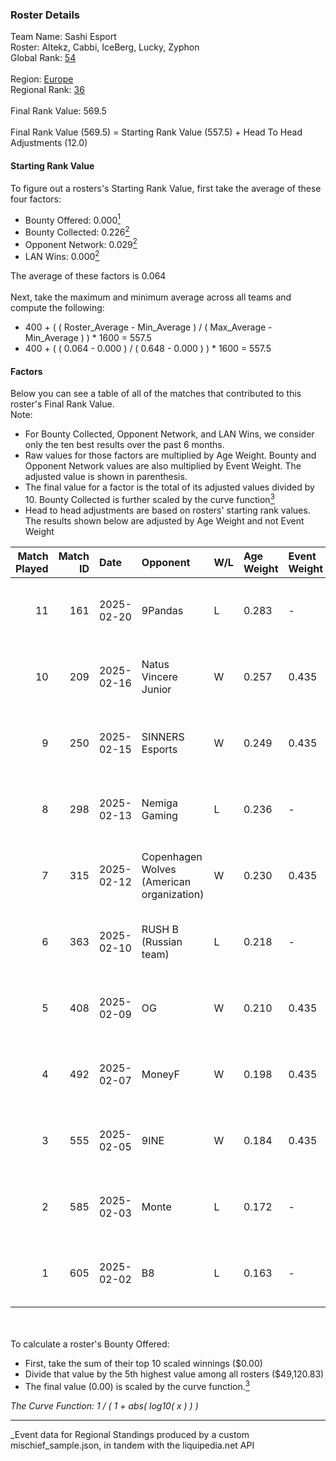 ### Roster Details<br />
Team Name: Sashi Esport<br />
Roster: Altekz, Cabbi, IceBerg, Lucky, Zyphon<br />
Global Rank: [54](../../standings_global_2025_07_07.md)<br />
<br />
Region: [Europe]( ../../standings_europe_2025_07_07.md)<br />
Regional Rank: [36]( ../../standings_europe_2025_07_07.md)<br />
<br />
Final Rank Value:  569.5<br />
<br />
Final Rank Value (569.5) = Starting Rank Value (557.5) + Head To Head Adjustments (12.0)<br />

#### Starting Rank Value<br />
To figure out a rosters's Starting Rank Value, first take the average of these four factors:<br />
- Bounty Offered: 0.000[<sup>1</sup>](#table2)
- Bounty Collected: 0.226[<sup>2</sup>](#table1)
- Opponent Network: 0.029[<sup>2</sup>](#table1)
- LAN Wins: 0.000[<sup>2</sup>](#table1)

The average of these factors is 0.064<br />
<br />
Next, take the maximum and minimum average across all teams and compute the following:<br />
- 400 + ( ( Roster_Average - Min_Average ) / ( Max_Average - Min_Average ) ) * 1600 = 557.5
- 400 + ( ( 0.064 - 0.000 ) / ( 0.648 - 0.000 ) ) * 1600 = 557.5


#### Factors<br />
Below you can see a table of all of the matches that contributed to this roster's Final Rank Value.<br />
Note:<br />

- For Bounty Collected, Opponent Network, and LAN Wins, we consider only the ten best results over the past 6 months.
- Raw values for those factors are multiplied by Age Weight. Bounty and Opponent Network values are also multiplied by Event Weight. The adjusted value is shown in parenthesis.
- The final value for a factor is the total of its adjusted values divided by 10. Bounty Collected is further scaled by the curve function[<sup>3</sup>](#curveFunction)
- Head to head adjustments are based on rosters' starting rank values. The results shown below are adjusted by Age Weight and not Event Weight
<span id="table1"></span><br />


| Match Played | Match ID | Date       | Opponent                                  | W/L | Age Weight | Event Weight | Bounty Collected | Opponent Network | LAN Wins  | H2H Adj. | Roster                                |
| -: | -: | :- | :- | :- | :- | :- | :- | :- | :- | -: | :- |
|           11 |      161 | 2025-02-20 | 9Pandas                                   | L   | 0.283      | -            | -                | -                | -         |    -2.00 | Altekz, Cabbi, IceBerg, Lucky, Zyphon |
|           10 |      209 | 2025-02-16 | Natus Vincere Junior                      | W   | 0.257      | 0.435        | 0.031 (0.003)    | 0.525 (0.059)    | 0 (0.000) |     6.26 | Altekz, Cabbi, IceBerg, Lucky, Zyphon |
|            9 |      250 | 2025-02-15 | SINNERS Esports                           | W   | 0.249      | 0.435        | 0.002 (0.000)    | 0.235 (0.025)    | 0 (0.000) |     5.41 | Altekz, Cabbi, IceBerg, Lucky, Zyphon |
|            8 |      298 | 2025-02-13 | Nemiga Gaming                             | L   | 0.236      | -            | -                | -                | -         |    -2.06 | Altekz, Cabbi, IceBerg, Lucky, Zyphon |
|            7 |      315 | 2025-02-12 | Copenhagen Wolves (American organization) | W   | 0.230      | 0.435        | 0.000 (0.000)    | 0.640 (0.064)    | 0 (0.000) |     3.32 | Altekz, Cabbi, IceBerg, Lucky, Zyphon |
|            6 |      363 | 2025-02-10 | RUSH B (Russian team)                     | L   | 0.218      | -            | -                | -                | -         |    -3.68 | Altekz, Cabbi, IceBerg, Lucky, Zyphon |
|            5 |      408 | 2025-02-09 | OG                                        | W   | 0.210      | 0.435        | 0.000 (0.000)    | 1.000 (0.091)    | 0 (0.000) |     3.44 | Altekz, Cabbi, IceBerg, Lucky, Zyphon |
|            4 |      492 | 2025-02-07 | MoneyF                                    | W   | 0.198      | 0.435        | 0.000 (0.000)    | 0.062 (0.005)    | 0 (0.000) |     1.84 | Altekz, Cabbi, IceBerg, Lucky, Zyphon |
|            3 |      555 | 2025-02-05 | 9INE                                      | W   | 0.184      | 0.435        | 0.000 (0.000)    | 0.627 (0.050)    | 0 (0.000) |     2.76 | Altekz, Cabbi, IceBerg, Lucky, Zyphon |
|            2 |      585 | 2025-02-03 | Monte                                     | L   | 0.172      | -            | -                | -                | -         |    -2.73 | Altekz, Cabbi, IceBerg, Lucky, Zyphon |
|            1 |      605 | 2025-02-02 | B8                                        | L   | 0.163      | -            | -                | -                | -         |    -0.53 | Altekz, Cabbi, IceBerg, Lucky, Zyphon |

<br />
<span id="table2"></span><br />
To calculate a roster's Bounty Offered:<br />

- First, take the sum of their top 10 scaled winnings ($0.00)
- Divide that value by the 5th highest value among all rosters ($49,120.83)
- The final value (0.00) is scaled by the curve function.[<sup>3</sup>](#curveFunction)

<span id="curveFunction"></span>_The Curve Function: 1 / ( 1 + abs( log10( x ) ) )_<br />

---
_Event data for Regional Standings produced by a custom mischief_sample.json, in tandem with the liquipedia.net API<br />
